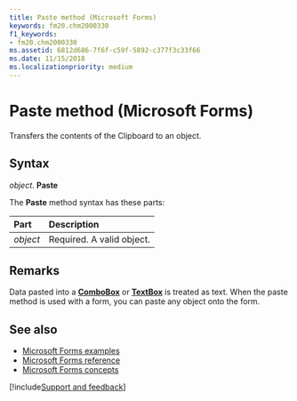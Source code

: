 ```yaml
---
title: Paste method (Microsoft Forms)
keywords: fm20.chm2000330
f1_keywords:
- fm20.chm2000330
ms.assetid: 6812d686-7f6f-c59f-5892-c377f3c33f66
ms.date: 11/15/2018
ms.localizationpriority: medium
---
```



# Paste method (Microsoft Forms)

Transfers the contents of the Clipboard to an object.

## Syntax

_object_. **Paste**

The **Paste** method syntax has these parts:

|Part|Description|
|:-----|:-----|
| _object_|Required. A valid object.|

## Remarks

Data pasted into a **[ComboBox](combobox-control.md)** or **[TextBox](textbox-control.md)** is treated as text.
When the paste method is used with a form, you can paste any object onto the form.

## See also

- [Microsoft Forms examples](examples-microsoft-forms.md)
- [Microsoft Forms reference](reference-microsoft-forms.md)
- [Microsoft Forms concepts](concepts-microsoft-forms.md)

[!include[Support and feedback](~/includes/feedback-boilerplate.md)]